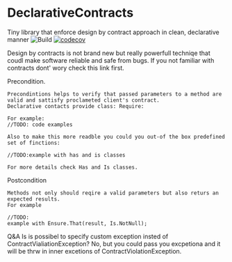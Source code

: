 # DeclarativeContracts
Tiny library that enforce design by contract approach in clean, declarative manner
![Build](https://github.com/ArturLavrov/DeclarativeContracts/workflows/Build/badge.svg?branch=master)
[![codecov](https://codecov.io/gh/ArturLavrov/DeclarativeContracts/branch/master/graph/badge.svg?token=LD45D8GXZB)](https://codecov.io/gh/ArturLavrov/DeclarativeContracts)

Design by contracts is not brand new but really powerfull techniqe that coudl make software reliable and safe from bugs.
If you not familiar with contracts dont' wory check this link first.


Precondition.

    Precondintions helps to verify that passed parameters to a method are valid and sattisfy proclameted client's contract.
    Declarative contacts provide class: Require:

    For example:
    //TODO: code examples

    Also to make this more readble you could you out-of the box predefined set of finctions:

    //TODO:example with has and is classes

    For more details check Has and Is classes.

Postcondition
    
    Methods not only should reqire a valid parameters but also returs an expected results.
    For example

    //TODO:
    example with Ensure.That(result, Is.NotNull);


Q&A
    Is is possibel to specify custom exception insted of ContractVialiationException?
    No, but you could pass you excpetiona and it will be thrw in inner excetions of ContractViolationException.